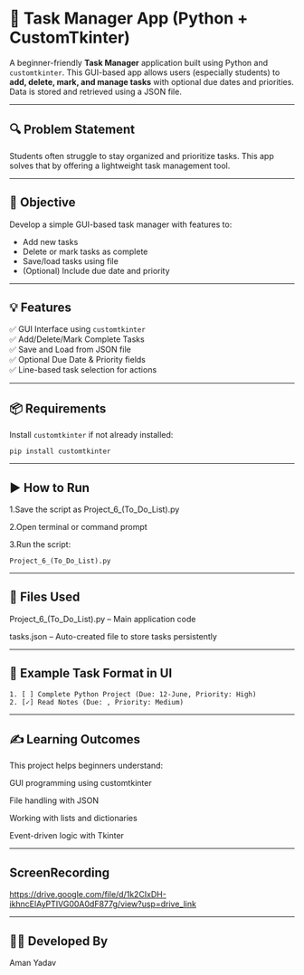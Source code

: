 # 📝 Task Manager App (Python + CustomTkinter)

A beginner-friendly **Task Manager** application built using Python and `customtkinter`. This GUI-based app allows users (especially students) to **add, delete, mark, and manage tasks** with optional due dates and priorities. Data is stored and retrieved using a JSON file.

---

## 🔍 Problem Statement

Students often struggle to stay organized and prioritize tasks. This app solves that by offering a lightweight task management tool.

---

## 🎯 Objective

Develop a simple GUI-based task manager with features to:
- Add new tasks
- Delete or mark tasks as complete
- Save/load tasks using file
- (Optional) Include due date and priority

---

## 💡 Features

✅ GUI Interface using `customtkinter`  
✅ Add/Delete/Mark Complete Tasks  
✅ Save and Load from JSON file  
✅ Optional Due Date & Priority fields  
✅ Line-based task selection for actions  

---

## 📦 Requirements

Install `customtkinter` if not already installed:
```
pip install customtkinter
```

---

## ▶️ How to Run
1.Save the script as Project_6_(To_Do_List).py

2.Open terminal or command prompt

3.Run the script:
```
Project_6_(To_Do_List).py
```

---

## 📁 Files Used
Project_6_(To_Do_List).py – Main application code

tasks.json – Auto-created file to store tasks persistently

---

## 📌 Example Task Format in UI
```
1. [ ] Complete Python Project (Due: 12-June, Priority: High)
2. [✓] Read Notes (Due: , Priority: Medium)
```

---

## ✍️ Learning Outcomes
This project helps beginners understand:

GUI programming using customtkinter

File handling with JSON

Working with lists and dictionaries

Event-driven logic with Tkinter

---
## ScreenRecording
https://drive.google.com/file/d/1k2CIxDH-ikhncElAyPTIVG00A0dF877g/view?usp=drive_link

---


## 🧑‍💻 Developed By
Aman Yadav
